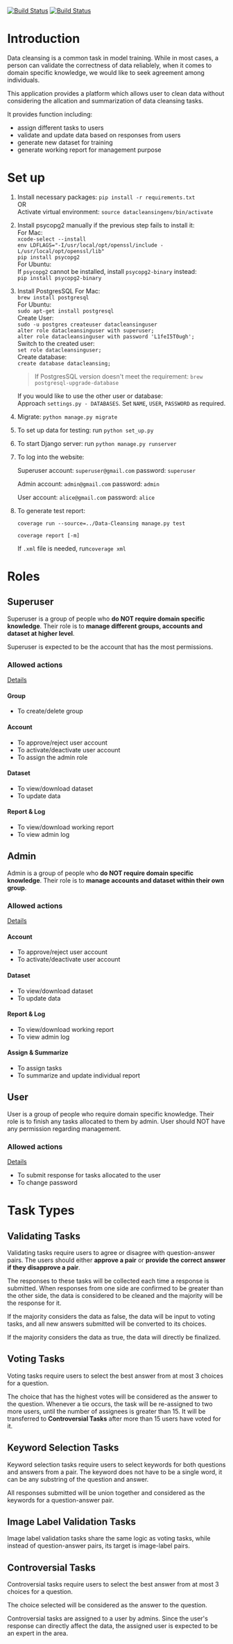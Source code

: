 [![Build Status](https://travis-ci.com/YShu7/Data-Cleansing.svg?branch=master)](https://travis-ci.com/YShu7/Data-Cleansing)
[![Build Status](https://codecov.io/gh/YShu7/Data-Cleansing/branch/master/graph/badge.svg)](https://codecov.io/gh/YShu7/Data-Cleansing)

# Introduction

Data cleansing is a common task in model training. While in most cases, a person can validate the correctness of data reliablely, when it comes to domain specific knowledge, we would like to seek agreement among individuals.

This application provides a platform which allows user to clean data without considering the allcation and summarization of data cleansing tasks.

It provides function including:

- assign different tasks to users
- validate and update data based on responses from users
- generate new dataset for training
- generate working report for management purpose

# Set up

1. Install necessary packages: `pip install -r requirements.txt`  
   OR  
   Activate virtual environment: `source datacleansingenv/bin/activate`  

2. Install psycopg2 manually if the previous step fails to install it:  
   For Mac:  
   `xcode-select --install`  
   `env LDFLAGS="-I/usr/local/opt/openssl/include -L/usr/local/opt/openssl/lib"`  
   `pip install psycopg2`  
   For Ubuntu:  
   If `psycopg2` cannot be installed, install `psycopg2-binary` instead:  
   `pip install psycopg2-binary`

3. Install PostgresSQL
   For Mac:  
   `brew install postgresql`  
   For Ubuntu:  
   `sudo apt-get install postgresql`  
   Create User:  
   `sudo -u postgres createuser datacleansinguser`  
   `alter role datacleansinguser with superuser;`  
   `alter role datacleansinguser with password 'L1feI5T0ugh';`  
   Switch to the created user:  
   `set role datacleansinguser;`  
   Create database:  
   `create database datacleansing;`  

   > If PostgresSQL version doesn't meet the requirement:
   > `brew postgresql-upgrade-database`

   If you would like to use the other user or database:  
   Approach `settings.py - DATABASES`. Set `NAME`, `USER`, `PASSWORD` as required. 

4. Migrate: `python manage.py migrate`  

5. To set up data for testing: run `python set_up.py`

6. To start Django server: run `python manage.py runserver`

7. To log into the website:

   Superuser account: `superuser@gmail.com` password: `superuser`

   Admin account: `admin@gmail.com` password: `admin`
   
   User account: `alice@gmail.com` password: `alice`
   
8. To generate test report: 

   `coverage run --source=../Data-Cleansing manage.py test`   
   
   `coverage report [-m]`
   
   If `.xml` file is needed, run`coverage xml`

# Roles

## Superuser

Superuser is a group of people who **do NOT require domain specific knowledge**. Their role is to **manage different groups, accounts and dataset at higher level**. 

Superuser is expected to be the account that has the most permissions.

### Allowed actions

[Details](pages/templates/help/en/superuser.md)

#### Group

- To create/delete group

#### Account

- To approve/reject user account
- To activate/deactivate user account
- To assign the admin role

#### Dataset

- To view/download dataset
- To update data

#### Report & Log

- To view/download working report
- To view admin log

## Admin

Admin is a group of people who **do NOT require domain specific knowledge**. Their role is to **manage accounts and dataset within their own group**.

### Allowed actions

[Details](pages/templates/help/en/admin.md)

#### Account

- To approve/reject user account
- To activate/deactivate user account

#### Dataset

- To view/download dataset
- To update data

#### Report & Log

- To view/download working report
- To view admin log

#### Assign & Summarize

- To assign tasks
- To summarize and update individual report

## User

User is a group of people who require domain specific knowledge. Their role is to finish any tasks allocated to them by admin. User should NOT have any permission regarding management.

### Allowed actions

[Details](pages/templates/help/en/user.md)

- To submit response for tasks allocated to the user
- To change password

# Task Types

## Validating Tasks

Validating tasks require users to agree or disagree with question-answer pairs. The users should either **approve a pair** or **provide the correct answer if they disapprove a pair**.

The responses to these tasks will be collected each time a response is submitted. When responses from one side are confirmed to be greater than the other side, the data is considered to be cleaned and the majority will be the response for it. 

If the majority considers the data as false, the data will be input to voting tasks, and all new answers submitted will be converted to its choices.

If the majority considers the data as true, the data will directly be finalized.

## Voting Tasks

Voting tasks require users to select the best answer from at most 3 choices for a question.

The choice that has the highest votes will be considered as the answer to the question. Whenever a tie occurs, the task will be re-assigned to two more users, until the number of assignees is greater than 15. It will be transferred to **Controversial Tasks** after more than 15 users have voted for it.

## Keyword Selection Tasks

Keyword selection tasks require users to select keywords for both questions and answers from a pair. The keyword does not have to be a single word, it can be any substring of the question and answer.

All responses submitted will be union together and considered as the keywords for a question-answer pair.

## Image Label Validation Tasks

Image label validation tasks share the same logic as voting tasks, while instead of question-answer pairs, its target is image-label pairs.

## Controversial Tasks

Controversial tasks require users to select the best answer from at most 3 choices for a question. 

The choice selected will be considered as the answer to the question. 

Controversial tasks are assigned to a user by admins. Since the user's response can directly affect the data, the assigned user is expected to be an expert in the area. 